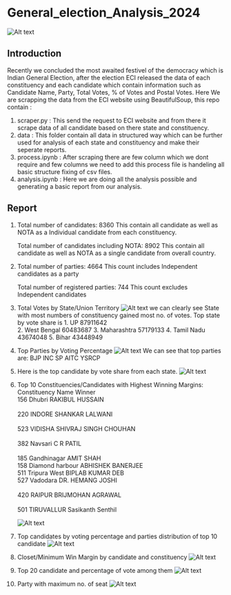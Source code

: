# General_election_Analysis_2024

![Alt text](graphs/India-Election-Results-2024-Live--scaled.jpg)

## Introduction 
Recently we concluded the most awaited festivel of the democracy which is Indian General Election, after the election ECI released the data of each constituency and each candidate which contain information such as Candidate Name, Party, Total Votes, % of Votes and Postal Votes.
Here We are scrapping the data from the ECI website using BeautifulSoup, this repo contain :
1. scraper.py : This send the request to ECI website and from there it scrape data of all candidate based on there state and constituency.
2. data : This folder contain all data in structured way which can be further used for analysis of each state and constituency and make their seperate reports.
3. process.ipynb : After scraping there are few column which we dont require and few columns we need to add this process file is handeling all basic structure fixing of csv files.
4. analysis.ipynb : Here we are doing all the analysis possible and generating a basic report from our analysis.

## Report
1.  Total number of candidates: 8360
    This contain all candidate as well as NOTA as a Individual candidate from each constituency.

    Total number of candidates including NOTA: 8902
    This contain all candidate as well as NOTA as a single candidate from overall country.

2.  Total number of parties: 4664
    This count includes Independent candidates as a party

    Total number of registered parties: 744
    This count excludes Independent candidates

3.  Total Votes by State/Union Territory
    ![Alt text](graphs/total_votes_by_state.png)
    we can clearly see State with most numbers of constituency gained most no. of votes.
    Top state by vote share is 
        1. UP               87911642                                 
        2. West Bengal      60483687 
        3. Maharashtra      57179133 
        4. Tamil Nadu       43674048 
        5. Bihar            43448949 

4.  Top Parties by Voting Percentage
    ![Alt text](graphs/party_by_voteshare.png)
    We can see that top parties are:
    BJP
    INC
    SP
    AITC
    YSRCP

5.  Here is the top candidate by vote share from each state.
    ![Alt text](graphs/highest_vote_gainer_state.png)

6.  Top 10 Constituencies/Candidates with Highest Winning Margins:
            Constituency Name                 Winner       
        156            Dhubri        RAKIBUL HUSSAIN <br>  
        220            INDORE        SHANKAR LALWANI <br>   
        523           VIDISHA  SHIVRAJ SINGH CHOUHAN  <br>  
        382           Navsari              C R PATIL  <br>  
        185       Gandhinagar              AMIT SHAH   <br> 
        158   Diamond harbour      ABHISHEK BANERJEE   <br> 
        511      Tripura West       BIPLAB KUMAR DEB   <br> 
        527          Vadodara       DR. HEMANG JOSHI  <br>  
        420            RAIPUR      BRIJMOHAN AGRAWAL  <br>  
        501        TIRUVALLUR      Sasikanth Senthil  <br>  
    
    ![Alt text](graphs/highest_winningmarg.png)

7.  Top candidates by voting percentage and parties distribution of top 10 candidate
    ![Alt text](graphs/highest_voteper.png)


8.  Closet/Minimum Win Margin by candidate and constituency
    ![Alt text](graphs/least_margin.png)

9.  Top 20 candidate and percentage of vote among them
    ![Alt text](graphs/top20.png)

10.  Party with maximum no. of seat
    ![Alt text](graphs/total_Seat.png)